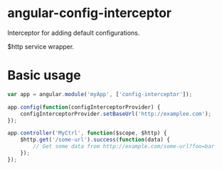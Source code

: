 angular-config-interceptor
==========================

Interceptor for adding default configurations.

$http service wrapper.

# Basic usage

```javascript
var app = angular.module('myApp', ['config-interceptor']);

app.config(function(configInterceptorProvider) {
    configInterceptorProvider.setBaseUrl('http://examplee.com');
});

app.controller('MyCtrl', function($scope, $http) {
    $http.get('/some-url').success(function(data) { 
        // Get some data from http://example.com/some-url?foo=bar
    });
});
```


